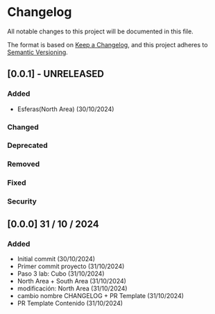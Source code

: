 # Changelog

All notable changes to this project will be documented in this file.

The format is based on [Keep a Changelog](https://keepachangelog.com/en/1.1.0/),
and this project adheres to [Semantic Versioning](https://semver.org/spec/v2.0.0.html).

## [0.0.1] - UNRELEASED

### Added
- Esferas(North Area) (30/10/2024)

### Changed

### Deprecated

### Removed

### Fixed

### Security

## [0.0.0] 31 / 10 / 2024

### Added

- Initial commit (30/10/2024)
- Primer commit proyecto (31/10/2024)
- Paso 3 lab: Cubo (31/10/2024)
- North Area + South Area (31/10/2024)
- modificación: North Area (31/10/2024)
- cambio nombre CHANGELOG + PR Template (31/10/2024)
- PR Template Contenido (31/10/2024)